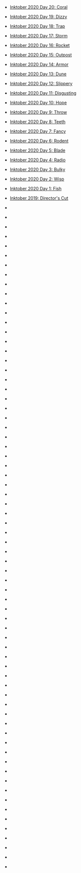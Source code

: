 
- [Inktober 2020 Day 20: Coral](/2020/10/inktober-20-coral/)

- [Inktober 2020 Day 19: Dizzy](/2020/10/inktober-19-dizzy/)

- [Inktober 2020 Day 18: Trap](/2020/10/inktober-18-trap/)

- [Inktober 2020 Day 17: Storm](/2020/10/inktober-17-storm/)

- [Inktober 2020 Day 16: Rocket](/2020/10/inktober-16-rocket/)

- [Inktober 2020 Day 15: Outpost](/2020/10/inktober-15-outpost/)

- [Inktober 2020 Day 14: Armor](/2020/10/inktober-14-armor/)

- [Inktober 2020 Day 13: Dune](/2020/10/inktober-13-dune/)

- [Inktober 2020 Day 12: Slippery](/2020/10/inktober-12-slippery/)

- [Inktober 2020 Day 11: Disgusting](/2020/10/inktober-11-disgusting/)

- [Inktober 2020 Day 10: Hope](/2020/10/inktober-10-hope/)

- [Inktober 2020 Day 9: Throw](/2020/10/inktober-09-throw/)

- [Inktober 2020 Day 8: Teeth](/2020/10/inktober-08-teeth/)

- [Inktober 2020 Day 7: Fancy](/2020/10/inktober-07-fancy/)

- [Inktober 2020 Day 6: Rodent](/2020/10/inktober-06-rodent/)

- [Inktober 2020 Day 5: Blade](/2020/10/inktober-05-blade/)

- [Inktober 2020 Day 4: Radio](/2020/10/inktober-04-radio/)

- [Inktober 2020 Day 3: Bulky](/2020/10/inktober-03-bulky/)

- [Inktober 2020 Day 2: Wisp](/2020/10/inktober-02-wisp/)

- [Inktober 2020 Day 1: Fish](/2020/10/inktober-01-fish/)

- [Inktober 2019: Director&#39;s Cut](/2019/11/inktober-2019/)

- [](/2019/10/b4qajrdlp7n/)

- [](/2019/10/b4obcdvfkl9/)

- [](/2019/10/b4k006ibl66/)

- [](/2019/10/b4k0f3ghxld/)

- [](/2019/10/b4irirmh8uk/)

- [](/2019/10/b4hxn0dhuib/)

- [](/2019/10/b4g_divbqpi/)

- [](/2019/10/b4g3rk0bfsx/)

- [](/2019/10/b4dh0bmhxfc/)

- [](/2019/10/b38tee-bhoz/)

- [](/2019/10/b358okebjuk/)

- [](/2019/10/b33yfxtbq6i/)

- [](/2019/10/b31kciahxo0/)

- [](/2019/10/b3xfwufhb6c/)

- [](/2019/10/b3uyeqbbteh/)

- [](/2019/10/b3twtijhqtn/)

- [](/2019/10/b3qjul4hvgd/)

- [](/2019/10/b3pvesabaai/)

- [](/2019/10/b3mmdjfbmip/)

- [](/2019/10/b3k-mprhme3/)

- [](/2019/10/b3hq2jrhfn8/)

- [](/2019/10/b3e2rawb1st/)

- [](/2019/10/b3cpt_lb6dj/)

- [](/2019/10/b3yorlthi1t/)

- [](/2019/10/b3v_vkybvon/)

- [](/2019/10/b3tab_rh6wr/)

- [](/2019/10/b3q8j6zhsqa/)

- [](/2019/10/b3oypfahtof/)

- [](/2019/10/b3msi15bbea/)

- [](/2019/10/b3hzpgrbxyg/)

- [](/2019/10/b3gcpswhxcu/)

- [](/2019/10/b3d56d4br3f/)

- [](/2017/10/bahcewjf2gj/)

- [](/2017/10/bahxtcof8uc/)

- [](/2017/10/bahiuwagont/)

- [](/2017/10/bz6mtqxad2p/)

- [](/2017/10/bz3s2lwawl5/)

- [](/2016/10/bmoek5jbmd5/)

- [](/2016/10/bmmaxgcbzrw/)

- [](/2016/10/bmjt2wcbh0x/)

- [](/2016/10/bmh6zwmbbey/)

- [](/2016/10/bme9yoahvda/)

- [](/2016/10/bmdfolgbzbx/)

- [](/2016/10/bl-_azvbwks/)

- [](/2016/10/790577377231278080/)

- [](/2016/10/bl815v1hnyy/)

- [](/2016/10/bl81ygnh3fc/)

- [](/2016/10/bl4mdkobyza/)

- [](/2016/10/bl1j_gvh6uk/)

- [](/2016/10/blyduxlhzwn/)

- [](/2016/10/blvrcxxhbqu/)

- [](/2016/10/bltnnethdwk/)

- [](/2016/10/blqrgkehvtw/)

- [](/2016/10/blno7pphbao/)

- [](/2016/10/blk3cbyhhnw/)

- [](/2016/10/bli2tp5buqu/)

- [](/2016/10/blgkt1wlsm7/)

- [](/2016/10/bldxqwbbmwm/)

- [](/2016/10/blavaq-hlwo/)

- [](/2016/10/blyztojhpya/)

- [](/2016/10/blwsgztbxzp/)

- [](/2016/10/blti7ruhhhm/)

- [](/2016/10/784305211082838016/)

- [](/2016/10/blqokhnbjzu/)

- [](/2016/10/blohy7zhsd3/)

- [](/2016/10/bllsq91bbj9/)

- [](/2016/10/bli8k11bp8u/)

- [](/2016/10/blgabk_bynh/)

- [](/2016/10/blewqqeh7dy/)

- [](/2016/10/bla-z_rbg47/)
